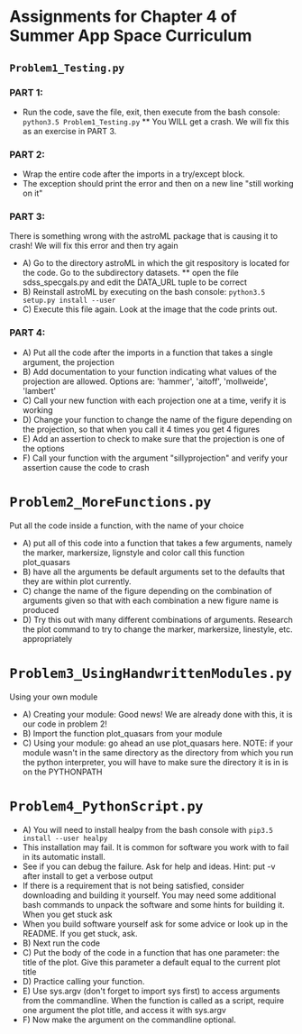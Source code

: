 # Assignments for Chapter 4 of Summer App Space Curriculum
## `Problem1_Testing.py`
### PART 1:
* Run the code, save the file, exit, then execute from the bash console:
```python3.5 Problem1_Testing.py```
** You WILL get a crash. We will fix this as an exercise in PART 3.

### PART 2:
* Wrap the entire code after the imports in a try/except block. 
* The exception should print the error and then on a new line "still working on it"

### PART 3: 
 There is something wrong with the astroML package that is causing it to crash! We will fix this error and then try again
* A) Go to the directory astroML in which the git respository is located for the code. Go to the subdirectory datasets.
** open the file sdss_specgals.py and edit the DATA_URL tuple to be correct
* B) Reinstall astroML by executing on the bash console:
```python3.5 setup.py install --user```
* C) Execute this file again. Look at the image that the code prints out.

### PART 4:
* A) Put all the code after the imports in a function that takes a single argument, the projection
* B) Add documentation to your function indicating what values of the projection are allowed. Options are: 'hammer', 'aitoff', 'mollweide', 'lambert'
* C) Call your new function with each projection one at a time, verify it is working
* D) Change your function to change the name of the figure depending on the projection, so that when you call it 4 times you get 4 figures
* E) Add an assertion to check to make sure that the projection is one of the options
* F) Call your function with the argument "sillyprojection" and verify your assertion cause the code to crash
# `Problem2_MoreFunctions.py`
 Put all the code inside a function, with the name of your choice
* A) put all of this code into a function that takes a few arguments, namely the marker, markersize, lignstyle and color call this function plot_quasars
* B)  have all the arguments be default arguments set to the defaults that they are within plot currently.
* C) change the name of the figure depending on the combination of arguments given so that with each combination a new figure name is produced
* D) Try this out with many different combinations of arguments. Research the plot command to try to change the marker, markersize, linestyle, etc. appropriately
# `Problem3_UsingHandwrittenModules.py`
 Using your own module
* A) Creating your module: Good news! We are already done with this, it is our code in problem 2!
* B) Import the function plot_quasars from your module
* C) Using your module: go ahead an use plot_quasars here.
 NOTE: if your module wasn't in the same directory as the directory from which you run the python interpreter, you will have to make sure the directory it is in is on the PYTHONPATH
# `Problem4_PythonScript.py`
* A) You will need to install healpy from the bash console with `pip3.5 install --user healpy`
 * This installation may fail. It is common for software you work with to fail in its automatic install.
 * See if you can debug the failure. Ask for help and ideas. Hint: put -v after install to get a verbose output
 * If there is a requirement that is not being satisfied, consider downloading and building it yourself. You may need some additional bash commands to unpack the software and some hints for building it. When you get stuck ask
 * When you build software yourself ask for some advice or look up in the README. If you get stuck, ask.
* B) Next run the code
* C) Put the body of the code in a function that has one parameter: the title of the plot. Give this parameter a default equal to the current plot title
* D) Practice calling your function.
* E) Use sys.argv (don't forget to import sys first) to access arguments from the commandline. When the function is called as a script, require one argument the plot title, and access it with sys.argv
* F) Now make the argument on the commandline optional.
